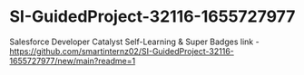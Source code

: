 # SI-GuidedProject-32116-1655727977
Salesforce Developer Catalyst Self-Learning &amp; Super Badges
link - https://github.com/smartinternz02/SI-GuidedProject-32116-1655727977/new/main?readme=1
